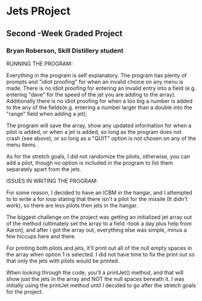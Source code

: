 # Jets PRoject
## Second -Week Graded Project
### Bryan Roberson, Skill Distillery student


RUNNING THE PROGRAM:

Everything in the program is self explanatory. The program has plenty of prompts and
"idiot proofing" for when an invalid choice on any menu is made. There is no idiot
proofing for entering an invalid entry into a field (e.g. entering "dave" for the speed of the jet you are adding to the array). Additionally there is no idiot proofing for when a too big a number is added to the any of the fields(e.g. entering
a number larger than a double into the "range" field when adding a jet);

The program will save the array, show any updated information for when a pilot is added, or when a jet is added, so long as the program does not crash (see above), or so long as a "QUIT" option is not chosen on any of the menu items. 


As for the stretch goals, I did not randomize the pilots, otherwise, you can add a pilot, though no option is included in the program to list them separately apart from the jets.

ISSUES IN WRITING THE PROGRAM:

For some reason, I decided to have an ICBM in the hangar, and I attempted to to write a for loop stating that there isn't a pilot for the missile (It didn't work), so there are less pilots then jets in the hangar.

The biggest challenge on the project was getting an initialized jet array out of the method (ultimately set the array to a field -took a day plus help from Aaron), and after i got the array out, everything else was simple, minus a few hiccups here and there. 

For printing both pilots and jets, it'll print out all of the null empty spaces in the array when option 1 is selected. I did not have time to fix the print out so that only the jets with pilots would be printed.

When looking through the code, you'll a printJet() method, and that will show just the jets in the array and NOT the null spaces beneath it. I was initially using the printJet method until I decided to go after the stretch goals for the project. 
